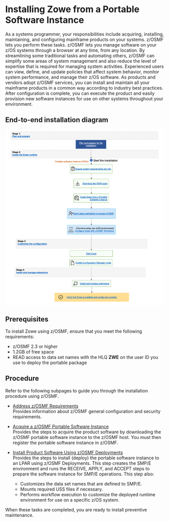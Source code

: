 # Installing Zowe from a Portable Software Instance

As a systems programmer, your responsibilities include acquiring, installing, maintaining, and configuring mainframe products on your systems. z/OSMF lets you perform these tasks. z/OSMF lets you manage software on your z/OS systems through a browser at any time, from any location. By streamlining some traditional tasks and automating others, z/OSMF can simplify some areas of system management and also reduce the level of expertise that is required for managing system activities. Experienced users can view, define, and update policies that affect system behavior, monitor system performance, and manage their z/OS software.
As products and vendors adopt z/OSMF services, you can install and maintain all your mainframe products in a common way according to industry best practices. After configuration is complete, you can execute the product and easily provision new software instances for use on other systems throughout your environment.

## End-to-end installation diagram

![PSWI installation diagram](../images/install/PSWI-install.png)

## Prerequisites

To install Zowe using z/OSMF, ensure that you meet the following requirements:

- z/OSMF 2.3 or higher
- 1.2GB of free space
- READ access to data set names with the HLQ **ZWE** on the user ID you use to deploy the portable package

## Procedure

Refer to the following subpages to guide you through the installation procedure using z/OSMF.

- [Address z/OSMF Requirements](./install-zowe-pswi-address-requirements.md)  
Provides information about z/OSMF general configuration and security requirements.

- [Acquire a z/OSMF Portable Software Instance](./install-zowe-pswi-acquire.md)  
Provides the steps to acquire the product software by downloading the z/OSMF portable software instance to the z/OSMF host. You must then register the portable software instance in z/OSMF.

- [Install Product Software Using z/OSMF Deployments](./install-zowe-pswi-deployment.md)  
Provides the steps to install (deploy) the portable software instance to an LPAR using z/OSMF Deployments. This step creates the SMP/E environment and runs the RECEIVE, APPLY, and ACCEPT steps to prepare the software instance for SMP/E operations. This step also:

    - Customizes the data set names that are defined to SMP/E.
    - Mounts required USS files if necessary.
    - Performs workflow execution to customize the deployed runtime environment for use on a specific z/OS system.

When these tasks are completed, you are ready to install preventive maintenance.
